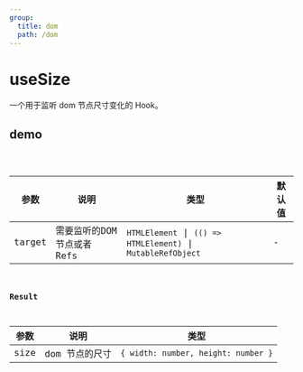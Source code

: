 ```yaml
---
group:
  title: dom
  path: /dom
---
```


# useSize

一个用于监听 dom 节点尺寸变化的 Hook。

## demo

<code src="./Demo/index.tsx"/>

| 参数    | 说明                                         | 类型                   | 默认值 |
|---------|----------------------------------------------|------------------------|--------|
| target | 需要监听的DOM 节点或者 Refs | `HTMLElement` \| `(() => HTMLElement)` \| `MutableRefObject` | -      |
### Result

| **参数** | **说明**       | **类型**                            |
| -------- | -------------- | ----------------------------------- |
| size     | dom 节点的尺寸 | `{ width: number, height: number }` |

